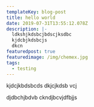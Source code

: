 ```yaml
---
templateKey: blog-post
title: hello world
date: 2019-07-31T13:55:12.078Z
description: |-
  ldkshjkdsbcjbdscjksdbc
  kjdcbjkdsbcjs
  dkcn
featuredpost: true
featuredimage: /img/chemex.jpg
tags:
  - testing
---
```

kjdcjkbdsbcds
dkjcjkdsb vcj


djdbchjbdvb
ckndjbcvjdfbjjs
